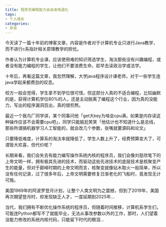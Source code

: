 ```yaml
---
title: 程序员编程能力会自发地退化
tags:
- 个人成长
categories:
- 杂谈
---
```



今天读了一篇十年前的博客文章，内容是作者对于计算机专业只进行Java教学，而不进行c系指针相关原理教学的担忧。

作者认为计算机专业课，应该使用难的知识筛选学生，淘汰那些没有兴趣编程，或者没有能力编程的学生，让他们不要浪费生命，趁早去读政治学或法学。

十年后，再看这篇文章，我忽然理解，大学java程序设计课老师，对于一些学生连java学起来都费劲的叹息。

校方一般会觉得，学生拿不到学位很可惜，但这部分人真的不适合编程，比较幽默的是，获得计算机学位80%的人，还是主动脱离了编程这个行业，因为真的没能力，写出的程序漏洞百出，真的很煎熬。

最近一个我鸟厂同学讲，某个同事问他「get大key为啥会cpu满，如果是内存读这种操作应该不会需要cpu吧」，同学只能尴尬笑笑「他估计也不知道什么是总线，那些所谓搞机器学习人工智能的，就会改几个参数，张嘴就要源码和论文」

只要降低难度，计算系的淘汰率就降低了，学生人数上升了，经费预算变大了，可谓皆大欢喜，但代价呢？

长期来看，我们会失去有能力编写操作系统内核的程序员，我们会像刘慈欣笔下的上帝文明一样，拥有极其先进的技术，而驱动这些先进技术的底层技术是核聚变产生的能量，但对于巅峰时期的上帝文明而言，核聚变就像钻木取火一般简单，所以没有任何记录，过了很多年后，上帝文明需要修复日渐老化的飞船时，竟发现无计可施。

美国1969年的阿波罗登月计划，让整个人类文明为之震撼，但到了2019年，美国再次期望登月时，却发现缺乏人才，一度延期到2025年…

当代，我们拥有不断优化操作系统的程序员，但随着时间推移，计算机系学生们，可能连Python都写不了就能毕业，无法从事改参数以外的工作，那时，人们望着没能力修改的系统内核代码，只能留下时代的眼泪…
